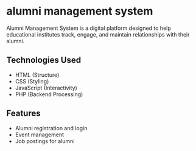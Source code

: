 # alumni management system
Alumni Management System is a digital platform designed to help educational institutes track, engage, and maintain relationships with their alumni.

## Technologies Used
- HTML (Structure)
- CSS (Styling)
- JavaScript (Interactivity)
- PHP (Backend Processing)

## Features
- Alumni registration and login
- Event management
- Job postings for alumni
